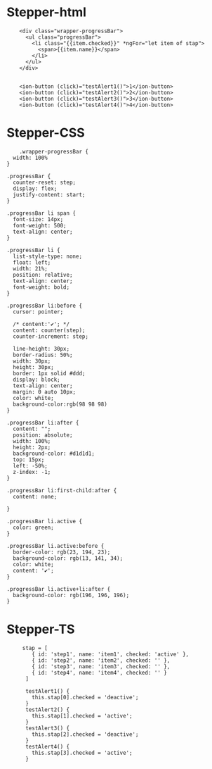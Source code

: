 # Stepper-html
        <div class="wrapper-progressBar">
          <ul class="progressBar">
            <li class="{{item.checked}}" *ngFor="let item of stap">
              <span>{{item.name}}</span>
            </li>
          </ul>
        </div>


        <ion-button (click)="testAlert1()">1</ion-button>
        <ion-button (click)="testAlert2()">2</ion-button>
        <ion-button (click)="testAlert3()">3</ion-button>
        <ion-button (click)="testAlert4()">4</ion-button>

# Stepper-CSS

        .wrapper-progressBar {
      width: 100%
    }

    .progressBar {
      counter-reset: step;
      display: flex;
      justify-content: start;
    }

    .progressBar li span {
      font-size: 14px;
      font-weight: 500;
      text-align: center;
    }

    .progressBar li {
      list-style-type: none;
      float: left;
      width: 21%;
      position: relative;
      text-align: center;
      font-weight: bold;
    }

    .progressBar li:before {
      cursor: pointer;

      /* content:'✔'; */
      content: counter(step);
      counter-increment: step;

      line-height: 30px;
      border-radius: 50%;
      width: 30px;
      height: 30px;
      border: 1px solid #ddd;
      display: block;
      text-align: center;
      margin: 0 auto 10px;
      color: white;
      background-color:rgb(98 98 98)
    }

    .progressBar li:after {
      content: "";
      position: absolute;
      width: 100%;
      height: 2px;
      background-color: #d1d1d1;
      top: 15px;
      left: -50%;
      z-index: -1;
    }

    .progressBar li:first-child:after {
      content: none;

    }

    .progressBar li.active {
      color: green;
    }

    .progressBar li.active:before {
      border-color: rgb(23, 194, 23);
      background-color: rgb(13, 141, 34);
      color: white;
      content: '✔';
    }

    .progressBar li.active+li:after {
      background-color: rgb(196, 196, 196);
    }



# Stepper-TS


         stap = [
            { id: 'step1', name: 'item1', checked: 'active' },
            { id: 'step2', name: 'item2', checked: '' },
            { id: 'step3', name: 'item3', checked: '' },
            { id: 'step4', name: 'item4', checked: '' }
          ]
        
          testAlert1() {
            this.stap[0].checked = 'deactive';
          }
          testAlert2() {
            this.stap[1].checked = 'active';
          }
          testAlert3() {
            this.stap[2].checked = 'deactive';
          }
          testAlert4() {
            this.stap[3].checked = 'active';
          }


